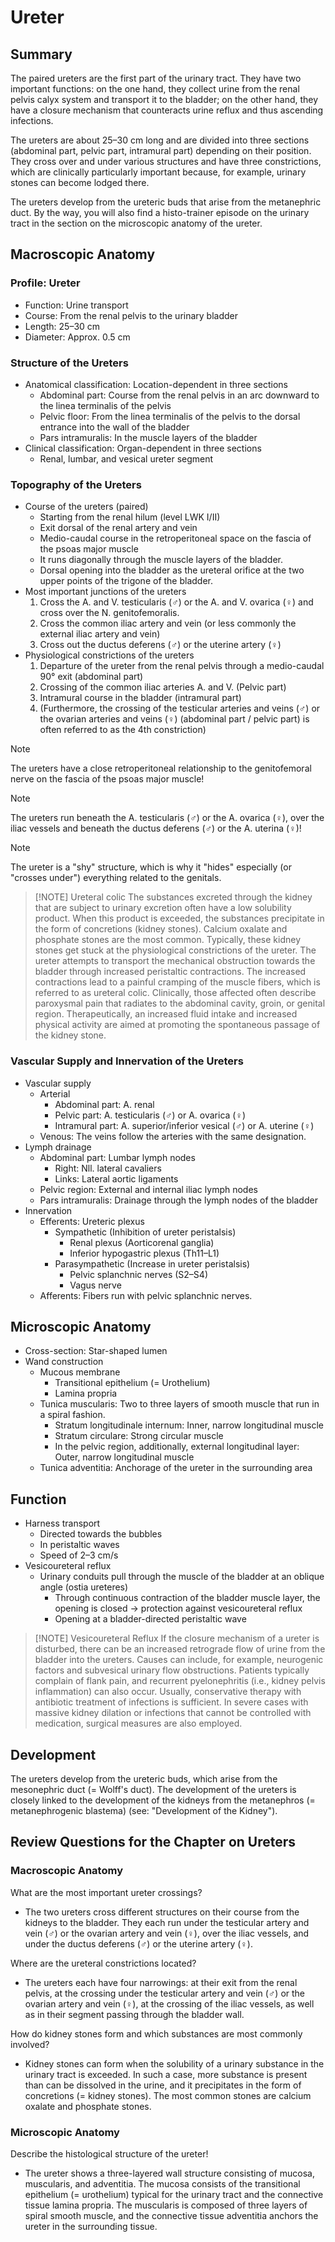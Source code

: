 # Ureter
## Summary

The paired ureters are the first part of the urinary tract. They have two important functions: on the one hand, they collect urine from the renal pelvis calyx system and transport it to the bladder; on the other hand, they have a closure mechanism that counteracts urine reflux and thus ascending infections.

The ureters are about 25–30 cm long and are divided into three sections (abdominal part, pelvic part, intramural part) depending on their position. They cross over and under various structures and have three constrictions, which are clinically particularly important because, for example, urinary stones can become lodged there.

The ureters develop from the ureteric buds that arise from the metanephric duct. By the way, you will also find a histo-trainer episode on the urinary tract in the section on the microscopic anatomy of the ureter.
## Macroscopic Anatomy

### Profile: Ureter

- Function: Urine transport
- Course: From the renal pelvis to the urinary bladder
- Length: 25–30 cm
- Diameter: Approx. 0.5 cm

### Structure of the Ureters

- Anatomical classification: Location-dependent in three sections
    - Abdominal part: Course from the renal pelvis in an arc downward to the linea terminalis of the pelvis
    - Pelvic floor: From the linea terminalis of the pelvis to the dorsal entrance into the wall of the bladder
    - Pars intramuralis: In the muscle layers of the bladder
- Clinical classification: Organ-dependent in three sections
    - Renal, lumbar, and vesical ureter segment

### Topography of the Ureters

- Course of the ureters (paired)
    - Starting from the renal hilum (level LWK I/II)
    - Exit dorsal of the renal artery and vein
    - Medio-caudal course in the retroperitoneal space on the fascia of the psoas major muscle
    - It runs diagonally through the muscle layers of the bladder.
    - Dorsal opening into the bladder as the ureteral orifice at the two upper points of the trigone of the bladder.
- Most important junctions of the ureters
    1. Cross the A. and V. testicularis (♂) or the A. and V. ovarica (♀) and cross over the N. genitofemoralis.
    2. Cross the common iliac artery and vein (or less commonly the external iliac artery and vein)
    3. Cross out the ductus deferens (♂) or the uterine artery (♀)
- Physiological constrictions of the ureters
    1. Departure of the ureter from the renal pelvis through a medio-caudal 90° exit (abdominal part)
    2. Crossing of the common iliac arteries A. and V. (Pelvic part)
    3. Intramural course in the bladder (intramural part)
    4. (Furthermore, the crossing of the testicular arteries and veins (♂) or the ovarian arteries and veins (♀) (abdominal part / pelvic part) is often referred to as the 4th constriction)

> [!NOTE]
> The ureters have a close retroperitoneal relationship to the genitofemoral nerve on the fascia of the psoas major muscle!

> [!NOTE]
> The ureters run beneath the A. testicularis (♂) or the A. ovarica (♀), over the iliac vessels and beneath the ductus deferens (♂) or the A. uterina (♀)!

> [!NOTE]
> The ureter is a "shy" structure, which is why it "hides" especially (or "crosses under") everything related to the genitals.

> [!NOTE] Ureteral colic
> The substances excreted through the kidney that are subject to urinary excretion often have a low solubility product. When this product is exceeded, the substances precipitate in the form of concretions (kidney stones). Calcium oxalate and phosphate stones are the most common. Typically, these kidney stones get stuck at the physiological constrictions of the ureter. The ureter attempts to transport the mechanical obstruction towards the bladder through increased peristaltic contractions. The increased contractions lead to a painful cramping of the muscle fibers, which is referred to as ureteral colic. Clinically, those affected often describe paroxysmal pain that radiates to the abdominal cavity, groin, or genital region. Therapeutically, an increased fluid intake and increased physical activity are aimed at promoting the spontaneous passage of the kidney stone.

### Vascular Supply and Innervation of the Ureters

- Vascular supply
    - Arterial
        - Abdominal part: A. renal
        - Pelvic part: A. testicularis (♂) or A. ovarica (♀)
        - Intramural part: A. superior/inferior vesical (♂) or A. uterine (♀)
    - Venous: The veins follow the arteries with the same designation.
- Lymph drainage
    - Abdominal part: Lumbar lymph nodes
        - Right: Nll. lateral cavaliers
        - Links: Lateral aortic ligaments
    - Pelvic region: External and internal iliac lymph nodes
    - Pars intramuralis: Drainage through the lymph nodes of the bladder
- Innervation
    - Efferents: Ureteric plexus
        - Sympathetic (Inhibition of ureter peristalsis)
            - Renal plexus (Aorticorenal ganglia)
            - Inferior hypogastric plexus (Th11–L1)
        - Parasympathetic (Increase in ureter peristalsis)
            - Pelvic splanchnic nerves (S2–S4)
            - Vagus nerve
    - Afferents: Fibers run with pelvic splanchnic nerves.
## Microscopic Anatomy

- Cross-section: Star-shaped lumen
- Wand construction
    - Mucous membrane
        - Transitional epithelium (= Urothelium)
        - Lamina propria
    - Tunica muscularis: Two to three layers of smooth muscle that run in a spiral fashion.
        - Stratum longitudinale internum: Inner, narrow longitudinal muscle
        - Stratum circulare: Strong circular muscle
        - In the pelvic region, additionally, external longitudinal layer: Outer, narrow longitudinal muscle
    - Tunica adventitia: Anchorage of the ureter in the surrounding area
## Function

- Harness transport
    - Directed towards the bubbles
    - In peristaltic waves
    - Speed of 2–3 cm/s
- Vesicoureteral reflux
    - Urinary conduits pull through the muscle of the bladder at an oblique angle (ostia ureteres)
        - Through continuous contraction of the bladder muscle layer, the opening is closed → protection against vesicoureteral reflux
        - Opening at a bladder-directed peristaltic wave

> [!NOTE] Vesicoureteral Reflux
> If the closure mechanism of a ureter is disturbed, there can be an increased retrograde flow of urine from the bladder into the ureters. Causes can include, for example, neurogenic factors and subvesical urinary flow obstructions. Patients typically complain of flank pain, and recurrent pyelonephritis (i.e., kidney pelvis inflammation) can also occur. Usually, conservative therapy with antibiotic treatment of infections is sufficient. In severe cases with massive kidney dilation or infections that cannot be controlled with medication, surgical measures are also employed.

## Development

The ureters develop from the ureteric buds, which arise from the mesonephric duct (= Wolff's duct). The development of the ureters is closely linked to the development of the kidneys from the metanephros (= metanephrogenic blastema) (see: "Development of the Kidney").
## Review Questions for the Chapter on Ureters
### Macroscopic Anatomy

What are the most important ureter crossings?
- The two ureters cross different structures on their course from the kidneys to the bladder. They each run under the testicular artery and vein (♂) or the ovarian artery and vein (♀), over the iliac vessels, and under the ductus deferens (♂) or the uterine artery (♀).

Where are the ureteral constrictions located?
- The ureters each have four narrowings: at their exit from the renal pelvis, at the crossing under the testicular artery and vein (♂) or the ovarian artery and vein (♀), at the crossing of the iliac vessels, as well as in their segment passing through the bladder wall.

How do kidney stones form and which substances are most commonly involved?
- Kidney stones can form when the solubility of a urinary substance in the urinary tract is exceeded. In such a case, more substance is present than can be dissolved in the urine, and it precipitates in the form of concretions (= kidney stones). The most common stones are calcium oxalate and phosphate stones.

### Microscopic Anatomy

Describe the histological structure of the ureter!
- The ureter shows a three-layered wall structure consisting of mucosa, muscularis, and adventitia. The mucosa consists of the transitional epithelium (= urothelium) typical for the urinary tract and the connective tissue lamina propria. The muscularis is composed of three layers of spiral smooth muscle, and the connective tissue adventitia anchors the ureter in the surrounding tissue.